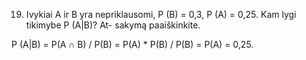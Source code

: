 19. Ivykiai A ir B yra nepriklausomi, P (B) = 0,3, P (A) = 0,25. Kam lygi tikimybe P (A|B)? At-
sakymą paaiškinkite.

P (A|B) = P(A ∩ B) / P(B) = P(A) * P(B) / P(B) = P(A) = 0,25.